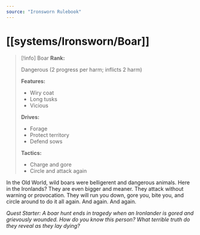 ```yaml
---
source: "Ironsworn Rulebook"
---
```

# [[systems/Ironsworn/Boar]]

> [!info] Boar
> **Rank:**
> 
> Dangerous (2 progress per harm; inflicts 2 harm)
> 
> **Features:**
> 
> - Wiry coat
> - Long tusks
> - Vicious 
> 
> **Drives:**
> 
> - Forage
> - Protect territory
> - Defend sows
> 
> **Tactics:**
> 
> - Charge and gore
> - Circle and attack again

In the Old World, wild boars were belligerent and dangerous animals. Here in the Ironlands? They are even bigger and meaner. They attack without warning or provocation. They will run you down, gore you, bite you, and circle around to do it all again. And again. And again.

_Quest Starter: A boar hunt ends in tragedy when an Ironlander is gored and grievously wounded. How do you know this person? What terrible truth do they reveal as they lay dying?_